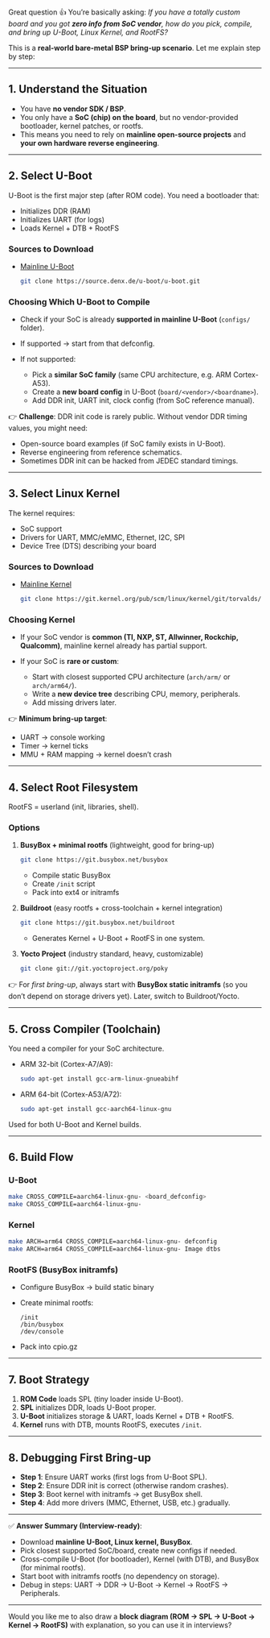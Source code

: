 Great question 👍 You’re basically asking: *If you have a totally custom board and you got **zero info from SoC vendor**, how do you pick, compile, and bring up U-Boot, Linux Kernel, and RootFS?*

This is a **real-world bare-metal BSP bring-up scenario**. Let me explain step by step:

---

## 1. **Understand the Situation**

* You have **no vendor SDK / BSP**.
* You only have a **SoC (chip) on the board**, but no vendor-provided bootloader, kernel patches, or rootfs.
* This means you need to rely on **mainline open-source projects** and **your own hardware reverse engineering**.

---

## 2. **Select U-Boot**

U-Boot is the first major step (after ROM code). You need a bootloader that:

* Initializes DDR (RAM)
* Initializes UART (for logs)
* Loads Kernel + DTB + RootFS

### Sources to Download

* [Mainline U-Boot](https://source.denx.de/u-boot/u-boot)

  ```bash
  git clone https://source.denx.de/u-boot/u-boot.git
  ```

### Choosing Which U-Boot to Compile

* Check if your SoC is already **supported in mainline U-Boot** (`configs/` folder).
* If supported → start from that defconfig.
* If not supported:

  * Pick a **similar SoC family** (same CPU architecture, e.g. ARM Cortex-A53).
  * Create a **new board config** in U-Boot (`board/<vendor>/<boardname>`).
  * Add DDR init, UART init, clock config (from SoC reference manual).

👉 **Challenge**: DDR init code is rarely public. Without vendor DDR timing values, you might need:

* Open-source board examples (if SoC family exists in U-Boot).
* Reverse engineering from reference schematics.
* Sometimes DDR init can be hacked from JEDEC standard timings.

---

## 3. **Select Linux Kernel**

The kernel requires:

* SoC support
* Drivers for UART, MMC/eMMC, Ethernet, I2C, SPI
* Device Tree (DTS) describing your board

### Sources to Download

* [Mainline Kernel](https://git.kernel.org/pub/scm/linux/kernel/git/torvalds/linux.git)

  ```bash
  git clone https://git.kernel.org/pub/scm/linux/kernel/git/torvalds/linux.git
  ```

### Choosing Kernel

* If your SoC vendor is **common (TI, NXP, ST, Allwinner, Rockchip, Qualcomm)**, mainline kernel already has partial support.
* If your SoC is **rare or custom**:

  * Start with closest supported CPU architecture (`arch/arm/` or `arch/arm64/`).
  * Write a **new device tree** describing CPU, memory, peripherals.
  * Add missing drivers later.

👉 **Minimum bring-up target**:

* UART → console working
* Timer → kernel ticks
* MMU + RAM mapping → kernel doesn’t crash

---

## 4. **Select Root Filesystem**

RootFS = userland (init, libraries, shell).

### Options

1. **BusyBox + minimal rootfs** (lightweight, good for bring-up)

   ```bash
   git clone https://git.busybox.net/busybox
   ```

   * Compile static BusyBox
   * Create `/init` script
   * Pack into ext4 or initramfs

2. **Buildroot** (easy rootfs + cross-toolchain + kernel integration)

   ```bash
   git clone https://git.busybox.net/buildroot
   ```

   * Generates Kernel + U-Boot + RootFS in one system.

3. **Yocto Project** (industry standard, heavy, customizable)

   ```bash
   git clone git://git.yoctoproject.org/poky
   ```

👉 For *first bring-up*, always start with **BusyBox static initramfs** (so you don’t depend on storage drivers yet).
Later, switch to Buildroot/Yocto.

---

## 5. **Cross Compiler (Toolchain)**

You need a compiler for your SoC architecture.

* ARM 32-bit (Cortex-A7/A9):

  ```bash
  sudo apt-get install gcc-arm-linux-gnueabihf
  ```
* ARM 64-bit (Cortex-A53/A72):

  ```bash
  sudo apt-get install gcc-aarch64-linux-gnu
  ```

Used for both U-Boot and Kernel builds.

---

## 6. **Build Flow**

### U-Boot

```bash
make CROSS_COMPILE=aarch64-linux-gnu- <board_defconfig>
make CROSS_COMPILE=aarch64-linux-gnu-
```

### Kernel

```bash
make ARCH=arm64 CROSS_COMPILE=aarch64-linux-gnu- defconfig
make ARCH=arm64 CROSS_COMPILE=aarch64-linux-gnu- Image dtbs
```

### RootFS (BusyBox initramfs)

* Configure BusyBox → build static binary
* Create minimal rootfs:

  ```
  /init
  /bin/busybox
  /dev/console
  ```
* Pack into cpio.gz

---

## 7. **Boot Strategy**

1. **ROM Code** loads SPL (tiny loader inside U-Boot).
2. **SPL** initializes DDR, loads U-Boot proper.
3. **U-Boot** initializes storage & UART, loads Kernel + DTB + RootFS.
4. **Kernel** runs with DTB, mounts RootFS, executes `/init`.

---

## 8. **Debugging First Bring-up**

* **Step 1**: Ensure UART works (first logs from U-Boot SPL).
* **Step 2**: Ensure DDR init is correct (otherwise random crashes).
* **Step 3**: Boot kernel with initramfs → get BusyBox shell.
* **Step 4**: Add more drivers (MMC, Ethernet, USB, etc.) gradually.

---

✅ **Answer Summary (Interview-ready)**:

* Download **mainline U-Boot, Linux kernel, BusyBox**.
* Pick closest supported SoC/board, create new configs if needed.
* Cross-compile U-Boot (for bootloader), Kernel (with DTB), and BusyBox (for minimal rootfs).
* Start boot with initramfs rootfs (no dependency on storage).
* Debug in steps: UART → DDR → U-Boot → Kernel → RootFS → Peripherals.

---

Would you like me to also draw a **block diagram (ROM → SPL → U-Boot → Kernel → RootFS)** with explanation, so you can use it in interviews?

